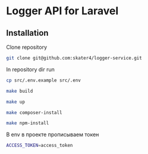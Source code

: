 # Logger API for Laravel

## Installation

Clone repository

```bash
git clone git@github.com:skater4/logger-service.git
```

In repository dir run

```bash
cp src/.env.example src/.env
```
```bash
make build
```
```bash
make up
```
```bash
make composer-install
```
```bash
make npm-install
```
В env в проекте прописываем токен
```bash
ACCESS_TOKEN=access_token
```

